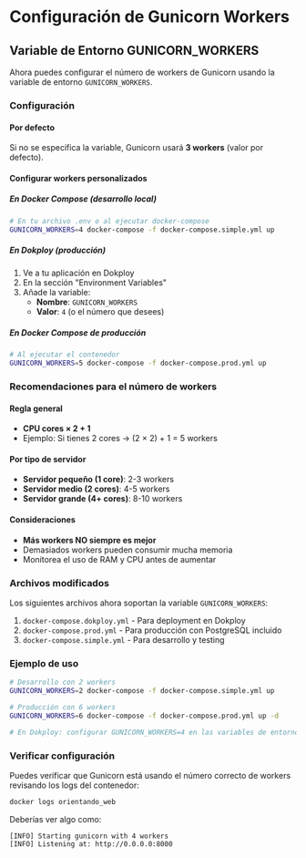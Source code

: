 # Configuración de Gunicorn Workers

## Variable de Entorno GUNICORN_WORKERS

Ahora puedes configurar el número de workers de Gunicorn usando la variable de entorno `GUNICORN_WORKERS`.

### Configuración

#### Por defecto
Si no se especifica la variable, Gunicorn usará **3 workers** (valor por defecto).

#### Configurar workers personalizados

##### En Docker Compose (desarrollo local)
```bash
# En tu archivo .env o al ejecutar docker-compose
GUNICORN_WORKERS=4 docker-compose -f docker-compose.simple.yml up
```

##### En Dokploy (producción)
1. Ve a tu aplicación en Dokploy
2. En la sección "Environment Variables"
3. Añade la variable:
   - **Nombre**: `GUNICORN_WORKERS`
   - **Valor**: `4` (o el número que desees)

##### En Docker Compose de producción
```bash
# Al ejecutar el contenedor
GUNICORN_WORKERS=5 docker-compose -f docker-compose.prod.yml up
```

### Recomendaciones para el número de workers

#### Regla general
- **CPU cores × 2 + 1**
- Ejemplo: Si tienes 2 cores → (2 × 2) + 1 = 5 workers

#### Por tipo de servidor
- **Servidor pequeño (1 core)**: 2-3 workers
- **Servidor medio (2 cores)**: 4-5 workers  
- **Servidor grande (4+ cores)**: 8-10 workers

#### Consideraciones
- **Más workers NO siempre es mejor**
- Demasiados workers pueden consumir mucha memoria
- Monitorea el uso de RAM y CPU antes de aumentar

### Archivos modificados

Los siguientes archivos ahora soportan la variable `GUNICORN_WORKERS`:

1. `docker-compose.dokploy.yml` - Para deployment en Dokploy
2. `docker-compose.prod.yml` - Para producción con PostgreSQL incluido
3. `docker-compose.simple.yml` - Para desarrollo y testing

### Ejemplo de uso

```bash
# Desarrollo con 2 workers
GUNICORN_WORKERS=2 docker-compose -f docker-compose.simple.yml up

# Producción con 6 workers
GUNICORN_WORKERS=6 docker-compose -f docker-compose.prod.yml up -d

# En Dokploy: configurar GUNICORN_WORKERS=4 en las variables de entorno
```

### Verificar configuración

Puedes verificar que Gunicorn está usando el número correcto de workers revisando los logs del contenedor:

```bash
docker logs orientando_web
```

Deberías ver algo como:
```
[INFO] Starting gunicorn with 4 workers
[INFO] Listening at: http://0.0.0.0:8000
```
